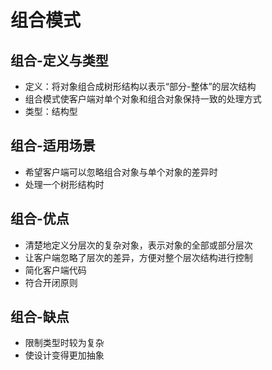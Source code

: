 # 组合模式

## 组合-定义与类型

* 定义：将对象组合成树形结构以表示“部分-整体”的层次结构
* 组合模式使客户端对单个对象和组合对象保持一致的处理方式
* 类型：结构型

## 组合-适用场景

* 希望客户端可以忽略组合对象与单个对象的差异时
* 处理一个树形结构时

## 组合-优点

* 清楚地定义分层次的复杂对象，表示对象的全部或部分层次
* 让客户端忽略了层次的差异，方便对整个层次结构进行控制
* 简化客户端代码
* 符合开闭原则

## 组合-缺点

* 限制类型时较为复杂
* 使设计变得更加抽象
